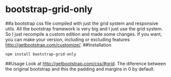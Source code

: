 # bootstrap-grid-only
##a bootstrap css file compiled with just the grid system and responsive utils.
All the bootstrap framework is very big and I just use the grid system. So I just recompile a custom edition and made some changes. If you want, you can make your version, including or excluding features http://getbootstrap.com/customize/. 
##Installation
```
npm install bootstrap-grid-only
```
##Usage
Look at http://getbootstrap.com/css/#grid.
The diference between the original bootstrap and this the padding and margins in 0 by default.
